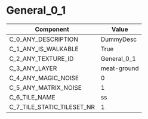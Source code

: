 

# General_0_1



| Component | Value | 
|  --  |  --  | 
| C_0_ANY_DESCRIPTION | DummyDesc | 
| C_1_ANY_IS_WALKABLE | True | 
| C_2_ANY_TEXTURE_ID | General_0_1 | 
| C_3_ANY_LAYER | meat-ground | 
| C_4_ANY_MAGIC_NOISE | 0 | 
| C_5_ANY_MATRIX_NOISE | 1 | 
| C_6_TILE_NAME | ss | 
| C_7_TILE_STATIC_TILESET_NR | 1 | 

